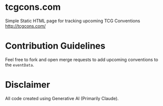 # tcgcons.com
Simple Static HTML page for tracking upcoming TCG Conventions http://tcgcons.com/

# Contribution Guidelines
Feel free to fork and open merge requests to add upcoming conventions to the `eventData`.

# Disclaimer
All code created using Generative AI (Primarily Claude).
